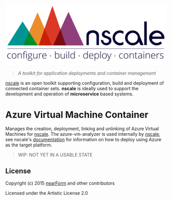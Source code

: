 ![nscale](./_imgs/logo.png)

> _A toolkit for application deployments and container management_

[nscale] is an open toolkit supporting configuration, build and deployment of connected container sets. __nscale__ is ideally used to support the development and operation of __microservice__ based systems.

# Azure Virtual Machine Container
Manages the creation, deployment, linking and unlinking of Azure Virtual Machines for [nscale]. The
azure-vm-analyzer is used internally by [nscale], see nscale's [documentation] for information on how
to deploy using Azure as the target platform.

> WIP: NOT YET IN A USABLE STATE

## License
Copyright (c) 2015 [nearForm] and other contributors

Licensed under the Artistic License 2.0

[nscale]: http://github.com/nearform/nscale
[nearForm]: http://nearform.com
[documentation]: http://github.com/nearform/nscale-docs
